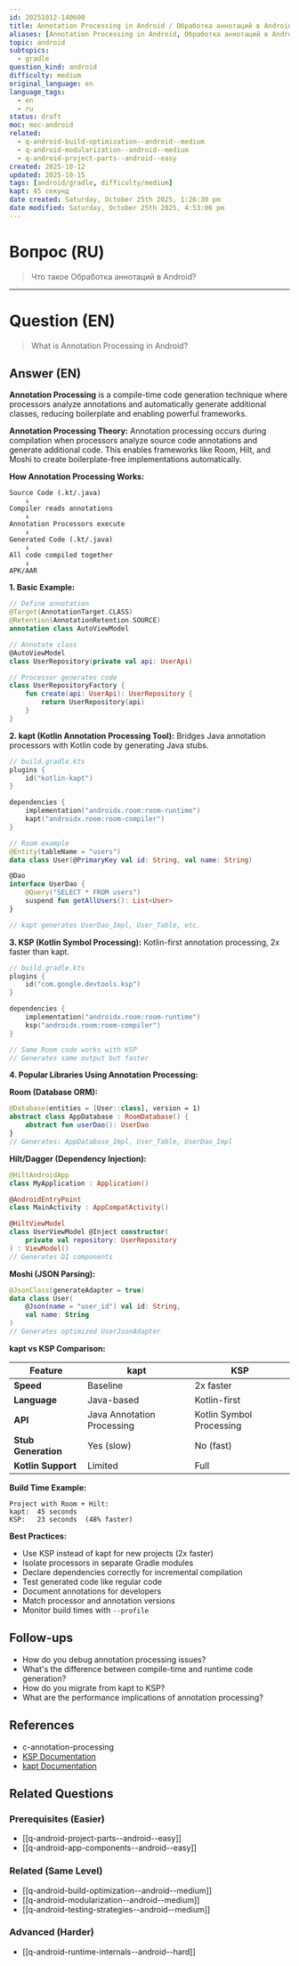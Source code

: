 ```yaml
---
id: 20251012-140600
title: Annotation Processing in Android / Обработка аннотаций в Android
aliases: [Annotation Processing in Android, Обработка аннотаций в Android]
topic: android
subtopics:
  - gradle
question_kind: android
difficulty: medium
original_language: en
language_tags:
  - en
  - ru
status: draft
moc: moc-android
related:
  - q-android-build-optimization--android--medium
  - q-android-modularization--android--medium
  - q-android-project-parts--android--easy
created: 2025-10-12
updated: 2025-10-15
tags: [android/gradle, difficulty/medium]
kapt: 45 секунд
date created: Saturday, October 25th 2025, 1:26:30 pm
date modified: Saturday, October 25th 2025, 4:53:06 pm
---
```


# Вопрос (RU)
> Что такое Обработка аннотаций в Android?

---

# Question (EN)
> What is Annotation Processing in Android?

## Answer (EN)
**Annotation Processing** is a compile-time code generation technique where processors analyze annotations and automatically generate additional classes, reducing boilerplate and enabling powerful frameworks.

**Annotation Processing Theory:**
Annotation processing occurs during compilation when processors analyze source code annotations and generate additional code. This enables frameworks like Room, Hilt, and Moshi to create boilerplate-free implementations automatically.

**How Annotation Processing Works:**

```
Source Code (.kt/.java)
    ↓
Compiler reads annotations
    ↓
Annotation Processors execute
    ↓
Generated Code (.kt/.java)
    ↓
All code compiled together
    ↓
APK/AAR
```

**1. Basic Example:**

```kotlin
// Define annotation
@Target(AnnotationTarget.CLASS)
@Retention(AnnotationRetention.SOURCE)
annotation class AutoViewModel

// Annotate class
@AutoViewModel
class UserRepository(private val api: UserApi)

// Processor generates code
class UserRepositoryFactory {
    fun create(api: UserApi): UserRepository {
        return UserRepository(api)
    }
}
```

**2. kapt (Kotlin Annotation Processing Tool):**
Bridges Java annotation processors with Kotlin code by generating Java stubs.

```kotlin
// build.gradle.kts
plugins {
    id("kotlin-kapt")
}

dependencies {
    implementation("androidx.room:room-runtime")
    kapt("androidx.room:room-compiler")
}

// Room example
@Entity(tableName = "users")
data class User(@PrimaryKey val id: String, val name: String)

@Dao
interface UserDao {
    @Query("SELECT * FROM users")
    suspend fun getAllUsers(): List<User>
}

// kapt generates UserDao_Impl, User_Table, etc.
```

**3. KSP (Kotlin Symbol Processing):**
Kotlin-first annotation processing, 2x faster than kapt.

```kotlin
// build.gradle.kts
plugins {
    id("com.google.devtools.ksp")
}

dependencies {
    implementation("androidx.room:room-runtime")
    ksp("androidx.room:room-compiler")
}

// Same Room code works with KSP
// Generates same output but faster
```

**4. Popular Libraries Using Annotation Processing:**

**Room (Database ORM):**
```kotlin
@Database(entities = [User::class], version = 1)
abstract class AppDatabase : RoomDatabase() {
    abstract fun userDao(): UserDao
}
// Generates: AppDatabase_Impl, User_Table, UserDao_Impl
```

**Hilt/Dagger (Dependency Injection):**
```kotlin
@HiltAndroidApp
class MyApplication : Application()

@AndroidEntryPoint
class MainActivity : AppCompatActivity()

@HiltViewModel
class UserViewModel @Inject constructor(
    private val repository: UserRepository
) : ViewModel()
// Generates DI components
```

**Moshi (JSON Parsing):**
```kotlin
@JsonClass(generateAdapter = true)
data class User(
    @Json(name = "user_id") val id: String,
    val name: String
)
// Generates optimized UserJsonAdapter
```

**kapt vs KSP Comparison:**

| Feature | kapt | KSP |
|---------|------|-----|
| **Speed** | Baseline | 2x faster |
| **Language** | Java-based | Kotlin-first |
| **API** | Java Annotation Processing | Kotlin Symbol Processing |
| **Stub Generation** | Yes (slow) | No (fast) |
| **Kotlin Support** | Limited | Full |

**Build Time Example:**
```
Project with Room + Hilt:
kapt:  45 seconds
KSP:   23 seconds  (48% faster)
```

**Best Practices:**
- Use KSP instead of kapt for new projects (2x faster)
- Isolate processors in separate Gradle modules
- Declare dependencies correctly for incremental compilation
- Test generated code like regular code
- Document annotations for developers
- Match processor and annotation versions
- Monitor build times with `--profile`

## Follow-ups

- How do you debug annotation processing issues?
- What's the difference between compile-time and runtime code generation?
- How do you migrate from kapt to KSP?
- What are the performance implications of annotation processing?

## References

- c-annotation-processing
- [KSP Documentation](https://kotlinlang.org/docs/ksp-overview.html)
- [kapt Documentation](https://kotlinlang.org/docs/kapt.html)

## Related Questions

### Prerequisites (Easier)
- [[q-android-project-parts--android--easy]]
- [[q-android-app-components--android--easy]]

### Related (Same Level)
- [[q-android-build-optimization--android--medium]]
- [[q-android-modularization--android--medium]]
- [[q-android-testing-strategies--android--medium]]

### Advanced (Harder)
- [[q-android-runtime-internals--android--hard]]